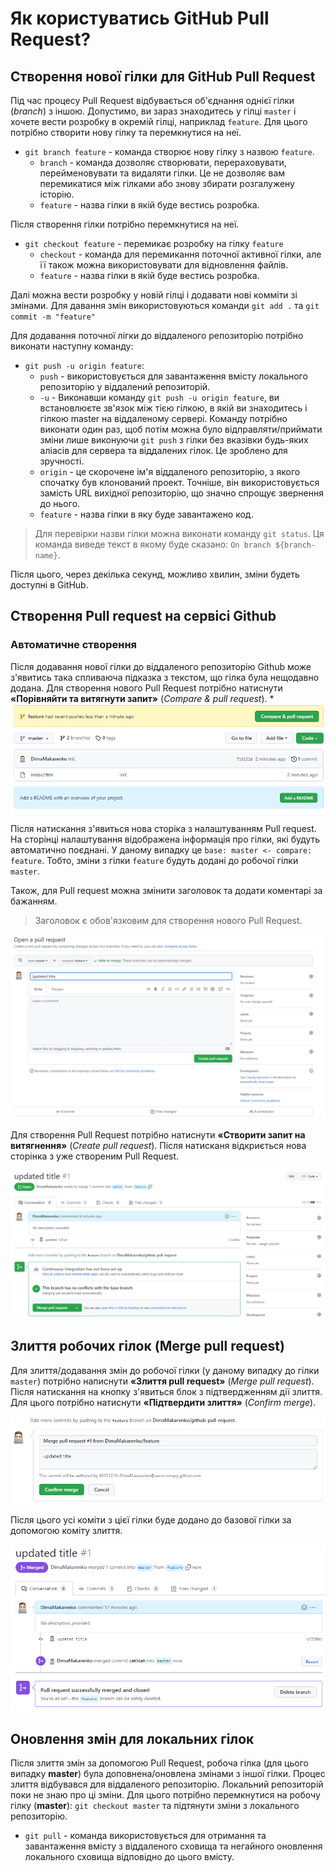# Як користуватись GitHub Pull Request?

## Створення нової гілки для GitHub Pull Request

Під час процесу Pull Request відбувається об'єднання однієї гілки (*branch*) з іншою. Допустимо, ви зараз знаходитесь у гілці ```master``` і хочете вести розробку в окремій гілці, наприклад ```feature```. Для цього потрібно створити нову гілку та перемкнутися на неї. 

- ```git branch feature``` - команда створює нову гілку з назвою ```feature```.
  - ```branch``` - команда дозволяє створювати, перераховувати, перейменовувати та видаляти гілки. Це не дозволяє вам перемикатися між гілками або знову збирати розгалужену історію.
  - ```feature``` - назва гілки в якій буде вестись розробка.

Після створення гілки потрібно перемкнутися на неї.

- ```git checkout feature``` - перемикає розробку на гілку ```feature```
  - ```checkout``` - команда для перемикання поточної активної гілки, але її також можна використовувати для відновлення файлів.
  - ```feature``` - назва гілки в якій буде вестись розробка.

Далі можна вести розробку у новій гілці і додавати нові комміти зі змінами.
Для давання змін використовуються команди ```git add .``` та ```git commit -m "feature"```

Для додавання поточної лігки до віддаленого репозиторію потрібно виконати наступну команду:

- ```git push -u origin feature```:
  - ``push`` - використовується для завантаження вмісту локального репозиторію у віддалений репозиторій.
  - ``-u`` - Виконавши команду ```git push -u origin feature```, ви встановлюєте зв'язок між тією гілкою, в якій ви знаходитесь і гілкою master на віддаленому сервері. Команду потрібно виконати один раз, щоб потім можна було відправляти/приймати зміни лише виконуючи ```git push``` з гілки без вказівки будь-яких аліасів для сервера та віддалених гілок. Це зроблено для зручності.
  - ```origin``` - це скорочене ім'я віддаленого репозиторію, з якого спочатку був клонований проект. Точніше, він використовується замість URL вихідної репозиторію, що значно спрощує звернення до нього.
  - ```feature``` - назва гілки в яку буде завантажено код.


> Для перевірки назви гілки можна виконати команду ```git status```. Ця команда виведе текст в якому буде сказано: ```On branch ${branch-name}```.

Після цього, через декілька секунд, можливо хвилин, зміни будеть доступні в GitHub.


## Створення Pull request на сервісі Github

### Автоматичне створення

Після додавання нової гілки до віддаленого репозиторію Github може з'явитись така спливаюча підказка з текстом, що гілка була нещодавно додана. Для створення нового Pull Request потрібно натиснути 
**«Порівняйти та витягнути запит»** (*Compare & pull request*). 
*
![Pull request tooltip](assets/images/pull-request-tooltip.PNG)


Після натискання з'явиться нова сторіка з налаштуванням Pull request. На сторінці налаштування відображена інформація про гілки, які будуть автоматично поєднані. У даному випадку це ```base: master <- compare: feature```. Тобто, зміни з гілки ```feature``` будуть додані до робочої гілки ```master```.

Також, для Pull request можна змінити заголовок та додати коментарі за бажанням.

> Заголовок є обов'язковим для створення нового Pull Request.

![Create a new Pull request](assets/images/create-a-new-PR.PNG)

Для створення Pull Request потрібно натиснути **«Створити запит на витягнення»** (*Create pull request*). Після натисканя відкриється нова сторінка з уже створеним Pull Request.

![Created Pull request](assets/images/created-PR.PNG)


## Злиття робочих гілок (Merge pull request)

Для злиття/додавання змін до робочої гілки (у даному випадку до гілки ```master```) потрібно написнути **«Злиття pull request»** (*Merge pull request*). Після натискання на кнопку з'явиться блок з підтвердженням дії злиття. Для цього потрібно натиснути **«Підтвердити злиття»** (*Confirm merge*).

![Confirm Pull request](assets/images/confirm-PR.PNG)

Після цього усі коміти з цієї гілки буде додано до базової гілки за допомогою коміту злиття.

![Merged Pull request](assets/images/merged-PR.PNG)

## Оновлення змін для локальних гілок

Після злиття змін за допомогою Pull Request, робоча гілка (для цього випадку **master**) була доповнена/оновлена змінами з іншої гілки. Процес злиття відбувався для віддаленого репозиторію. Локальний репозиторій поки не знаю про ці зміни. Для цього потрібно перемкнутися на робочу гілку (**master**): ```git checkout master``` та підтянути зміни з локального репозиторію.
- ```git pull``` - команда використовується для отримання та завантаження вмісту з віддаленого сховища та негайного оновлення локального сховища відповідно до цього вмісту.
